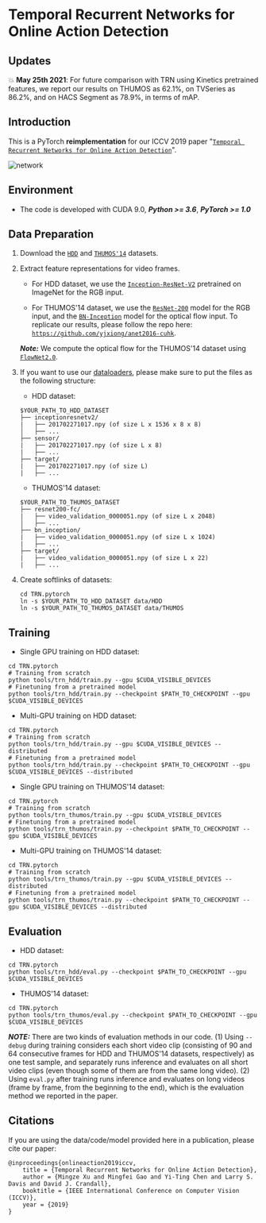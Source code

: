 # Temporal Recurrent Networks for Online Action Detection

## Updates

:boom: **May 25th 2021**: For future comparison with TRN using Kinetics pretrained features, we report our results on THUMOS as 62.1%, on TVSeries as 86.2%, and on HACS Segment as 78.9%, in terms of mAP.

## Introduction

This is a PyTorch **reimplementation** for our ICCV 2019 paper "[`Temporal Recurrent Networks for Online Action Detection`](https://arxiv.org/pdf/1811.07391.pdf)".

![network](demo/network.jpg?raw=true)

## Environment

- The code is developed with CUDA 9.0, ***Python >= 3.6***, ***PyTorch >= 1.0***

## Data Preparation

1. Download the [`HDD`](https://usa.honda-ri.com/hdd) and [`THUMOS'14`](https://www.crcv.ucf.edu/THUMOS14/) datasets.

2. Extract feature representations for video frames.

    * For HDD dataset, we use the [`Inception-ResNet-V2`](https://arxiv.org/pdf/1602.07261.pdf) pretrained on ImageNet for the RGB input.
    
    * For THUMOS'14 dataset, we use the [`ResNet-200`](https://arxiv.org/pdf/1512.03385.pdf) model for the RGB input, and the [`BN-Inception`](https://arxiv.org/pdf/1502.03167.pdf) model for the optical flow input. To replicate our results, please follow the repo here: [`https://github.com/yjxiong/anet2016-cuhk`](https://github.com/yjxiong/anet2016-cuhk).
    
    ***Note:*** We compute the optical flow for the THUMOS'14 dataset using [`FlowNet2.0`](https://arxiv.org/pdf/1612.01925.pdf).

3. If you want to use our [dataloaders](./lib/datasets), please make sure to put the files as the following structure:

    * HDD dataset:
    ```
    $YOUR_PATH_TO_HDD_DATASET
    ├── inceptionresnetv2/
    |   ├── 201702271017.npy (of size L x 1536 x 8 x 8)
    │   ├── ...
    ├── sensor/
    |   ├── 201702271017.npy (of size L x 8)
    |   ├── ...
    ├── target/
    |   ├── 201702271017.npy (of size L)
    |   ├── ...
    ```
    
    * THUMOS'14 dataset:
    ```
    $YOUR_PATH_TO_THUMOS_DATASET
    ├── resnet200-fc/
    |   ├── video_validation_0000051.npy (of size L x 2048)
    │   ├── ...
    ├── bn_inception/
    |   ├── video_validation_0000051.npy (of size L x 1024)
    |   ├── ...
    ├── target/
    |   ├── video_validation_0000051.npy (of size L x 22)
    |   ├── ...
    ```

4. Create softlinks of datasets:
    ```
    cd TRN.pytorch
    ln -s $YOUR_PATH_TO_HDD_DATASET data/HDD
    ln -s $YOUR_PATH_TO_THUMOS_DATASET data/THUMOS
    ```

## Training

* Single GPU training on HDD dataset:
```
cd TRN.pytorch
# Training from scratch
python tools/trn_hdd/train.py --gpu $CUDA_VISIBLE_DEVICES
# Finetuning from a pretrained model
python tools/trn_hdd/train.py --checkpoint $PATH_TO_CHECKPOINT --gpu $CUDA_VISIBLE_DEVICES
```

* Multi-GPU training on HDD dataset:
```
cd TRN.pytorch
# Training from scratch
python tools/trn_hdd/train.py --gpu $CUDA_VISIBLE_DEVICES --distributed
# Finetuning from a pretrained model
python tools/trn_hdd/train.py --checkpoint $PATH_TO_CHECKPOINT --gpu $CUDA_VISIBLE_DEVICES --distributed
```

* Single GPU training on THUMOS'14 dataset:
```
cd TRN.pytorch
# Training from scratch
python tools/trn_thumos/train.py --gpu $CUDA_VISIBLE_DEVICES
# Finetuning from a pretrained model
python tools/trn_thumos/train.py --checkpoint $PATH_TO_CHECKPOINT --gpu $CUDA_VISIBLE_DEVICES
```

* Multi-GPU training on THUMOS'14 dataset:
```
cd TRN.pytorch
# Training from scratch
python tools/trn_thumos/train.py --gpu $CUDA_VISIBLE_DEVICES --distributed
# Finetuning from a pretrained model
python tools/trn_thumos/train.py --checkpoint $PATH_TO_CHECKPOINT --gpu $CUDA_VISIBLE_DEVICES --distributed
```

## Evaluation

* HDD dataset:
```
cd TRN.pytorch
python tools/trn_hdd/eval.py --checkpoint $PATH_TO_CHECKPOINT --gpu $CUDA_VISIBLE_DEVICES
```

* THUMOS'14 dataset:
```
cd TRN.pytorch
python tools/trn_thumos/eval.py --checkpoint $PATH_TO_CHECKPOINT --gpu $CUDA_VISIBLE_DEVICES
```

***NOTE:*** There are two kinds of evaluation methods in our code. (1) Using `--debug` during training considers each short video clip (consisting of 90 and 64 consecutive frames for HDD and THUMOS'14 datasets, respectively) as one test sample, and separately runs inference and evaluates on all short video clips (even though some of them are from the same long video). (2) Using `eval.py` after training runs inference and evaluates on long videos (frame by frame, from the beginning to the end), which is the evaluation method we reported in the paper.

## Citations

If you are using the data/code/model provided here in a publication, please cite our paper:

    @inproceedings{onlineaction2019iccv,
        title = {Temporal Recurrent Networks for Online Action Detection},
        author = {Mingze Xu and Mingfei Gao and Yi-Ting Chen and Larry S. Davis and David J. Crandall},
        booktitle = {IEEE International Conference on Computer Vision (ICCV)},
        year = {2019}
    }
